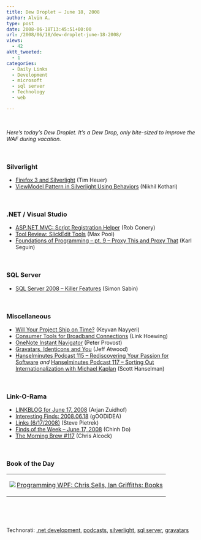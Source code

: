 ```yaml
---
title: Dew Droplet – June 18, 2008
author: Alvin A.
type: post
date: 2008-06-18T13:45:51+00:00
url: /2008/06/18/dew-droplet-june-18-2008/
views:
  - 42
aktt_tweeted:
  - 1
categories:
  - Daily Links
  - Development
  - microsoft
  - sql server
  - Technology
  - web

---
```

</p> 

&#160;

_Here’s today’s Dew Droplet. It’s a Dew Drop, only bite-sized to improve the WAF during vacation._

&#160;

### Silverlight

  * <a href="http://timheuer.com/blog/archive/2008/06/17/silverlight-and-firefox-3-updates.aspx" target="_blank">Firefox 3 and Silverlight</a> (Tim Heuer)
  * <a href="http://www.nikhilk.net/Entry.aspx?id=198" target="_blank">ViewModel Pattern in Silverlight Using Behaviors</a> (Nikhil Kothari)

&#160;

### .NET / Visual Studio

  * <a href="http://blog.wekeroad.com/blog/asp-net-mvc-script-registration-helper/" target="_blank">ASP.NET MVC: Script Registration Helper</a> (Rob Conery)
  * <a href="http://www.codesqueeze.com/tool-review-slickedit-tools/" target="_blank">Tool Review: SlickEdit Tools</a> (Max Pool)
  * <a href="http://codebetter.com/blogs/karlseguin/archive/2008/06/18/foundations-of-programming-pt-9-proxy-this-and-proxy-that.aspx" target="_blank">Foundations of Programming &#8211; pt. 9 &#8211; Proxy This and Proxy That</a> (Karl Seguin)

&#160;

### SQL Server

  * <a href="http://sqlblogcasts.com/blogs/simons/archive/2008/06/17/SQL-Server-2008---Killer-features.aspx" target="_blank">SQL Server 2008 &#8211; Killer Features</a> (Simon Sabin)

&#160;

### Miscellaneous

  * <a href="http://nayyeri.net/blog/will-your-project-ship-on-time/" target="_blank">Will Your Project Ship on Time?</a> (Keyvan Nayyeri)
  * <a href="http://policyblog.verizon.com/PolicyBlog/Blogs/policyblog/LinkHoewing9/494/Consumer-Tools-for-Broadband-Connections.aspx#When:19:17:57" target="_blank">Consumer Tools for Broadband Connections</a> (Link Hoewing)
  * <a href="http://www.peterprovost.org/archive/2008/06/17/24458.aspx" target="_blank">OneNote Instant Navigator</a> (Peter Provost)
  * <a href="http://blog.stackoverflow.com/2008/06/gravatars-identicons-and-you/" target="_blank">Gravatars, Identicons and You</a> (Jeff Atwood)
  * <a href="http://www.hanselman.com/blog/HanselminutesPodcast115RediscoveringYourPassionForSoftware.aspx" target="_blank">Hanselminutes Podcast 115 &#8211; Rediscovering Your Passion for Software</a>&#160;_and_&#160;<a href="http://www.hanselman.com/blog/HanselminutesPodcast117SortingOutInternationalizationWithMichaelKaplan.aspx" target="_blank">Hanselminutes Podcast 117 &#8211; Sorting Out Internationalization with Michael Kaplan</a> (Scott Hanselman)

&#160;

### Link-O-Rama

  * <a href="http://www.arjansworld.com/2008/06/17/linkblog-for-june-17-2008/" target="_blank">LINKBLOG for June 17, 2008</a> (Arjan Zuidhof)
  * <a href="http://weblogs.asp.net/yuanjian/archive/2008/06/17/interesting-finds-2008-06-18.aspx" target="_blank">Interesting Finds: 2008.06.18</a> (gOODiDEA)
  * <a href="http://spietrek.blogspot.com/2008/06/links-6172008.html" target="_blank">Links (6/17/2008)</a> (Steve Pietrek)
  * <a href="http://www.chinhdo.com/20080617/finds-of-the-week-june-17-2008/" target="_blank">Finds of the Week &#8211; June 17, 2008</a> (Chinh Do)
  * <a href="http://blog.cwa.me.uk/2008/06/18/the-morning-brew-117/" target="_blank">The Morning Brew #117</a> (Chris Alcock)

&#160;

### Book of the Day

<div class="wlWriterSmartContent" id="scid:7dc1bd33-94bd-46fd-a20b-0131235bcd47:327f16ab-e8d4-48ac-9181-59b252390ac0" style="padding-right: 0px; display: inline; padding-left: 0px; float: none; padding-bottom: 0px; margin: 0px; padding-top: 0px">
  <table cellspacing="0" cellpadding="2" width="400" border="0" unselectable="on">
    <tr>
      <td valign="top" width="400">
        <p>
          <a title="Programming WPF: Chris Sells, Ian Griffiths: Books" href="http://www.amazon.com/exec/obidos/ASIN/0596510373/alvinashcraft-20"><img data-recalc-dims="1" decoding="async" src="https://i0.wp.com/images.amazon.com/images/P/0596510373.01.MZZZZZZZ.jpg?w=660" border="0" align="left" style="float:left" />Programming WPF: Chris Sells, Ian Griffiths: Books</a>
        </p>
      </td>
    </tr>
  </table>
</div>

&#160;

<div class="wlWriterSmartContent" id="scid:C16BAC14-9A3D-4c50-9394-FBFEF7A93539:5addce53-39fa-4eda-9aa1-a08ec2cdfb5d" style="padding-right: 0px; display: inline; padding-left: 0px; float: none; padding-bottom: 0px; margin: 0px; padding-top: 0px">
  <!--dotnetkickit-->
</div>

&#160;

<div class="wlWriterSmartContent" id="scid:d7bf807d-7bb0-458a-811f-90c51817d5c2:58e0a2fc-5bd9-4c6b-8bea-7a53b4dd5b36" style="padding-right: 0px; display: inline; padding-left: 0px; float: none; padding-bottom: 0px; margin: 0px; padding-top: 0px">
  <p>
    <span class="TagSite">Technorati:</span> <a href="http://technorati.com/tag/.net+development" rel="tag" class="tag">.net development</a>, <a href="http://technorati.com/tag/podcasts" rel="tag" class="tag">podcasts</a>, <a href="http://technorati.com/tag/silverlight" rel="tag" class="tag">silverlight</a>, <a href="http://technorati.com/tag/sql+server" rel="tag" class="tag">sql server</a>, <a href="http://technorati.com/tag/gravatars" rel="tag" class="tag">gravatars</a><br /><!-- StartInsertedTags: .net development, podcasts, silverlight, sql server, gravatars :EndInsertedTags -->
  </p>
</div>
